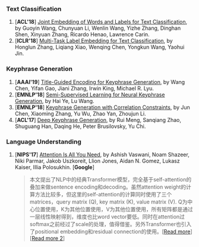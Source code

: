 ### Text Classification
1. [**ACL'18**] [Joint Embedding of Words and Labels for Text Classification](http://people.ee.duke.edu/~lcarin/acl2018_Guoyin.pdf), by Guoyin Wang, Chunyuan Li, Wenlin Wang, Yizhe Zhang, Dinghan Shen, Xinyuan Zhang, Ricardo Henao, Lawrence Carin. 
1. [**ICLR'18**] [Multi-Task Label Embedding for Text Classification](https://arxiv.org/abs/1710.07210), by Honglun Zhang, Liqiang Xiao, Wenqing Chen, Yongkun Wang, Yaohui Jin. 

### Keyphrase Generation
1. [**AAAI'19**] [Title-Guided Encoding for Keyphrase Generation](https://arxiv.org/abs/1808.08575), by Wang Chen, Yifan Gao, Jiani Zhang, Irwin King, Michael R. Lyu.
1. [**EMNLP'18**] [Semi-Supervised Learning for Neural Keyphrase Generation](https://arxiv.org/abs/1808.06773), by Hai Ye, Lu Wang.
1. [**EMNLP'18**] [Keyphrase Generation with Correlation Constraints](https://arxiv.org/abs/1808.07185), by Jun Chen, Xiaoming Zhang, Yu Wu, Zhao Yan, Zhoujun Li.
1. [**ACL'17**] [Deep Keyphrase Generation](https://arxiv.org/abs/1704.06879), by Rui Meng, Sanqiang Zhao, Shuguang Han, Daqing He, Peter Brusilovsky, Yu Chi.

### Language Understanding
1. [**NIPS'17**] [Attention Is All You Need](https://arxiv.org/abs/1706.03762), by Ashish Vaswani, Noam Shazeer, Niki Parmar, Jakob Uszkoreit, Llion Jones, Aidan N. Gomez, Lukasz Kaiser, Illia Polosukhin. [**Google**]
    > 本文提出了NLP中的经典Transformer模型，完全基于self-attention的叠加来做sentence encoding和decoding。虽然attention weight的计算方法比较多，但这里的self-attention的计算同时使用了三个matrices，query matrix (Q), key matrix (K), value matrix (V). Q为中心位置使用，K为其他位置使用，V为其他位置使用，所有矩阵都是通过一层线性映射得到，维度也比word vector要低。同时在attention过softmax之前经过了scale的处理，值得借鉴。另外Transformer也引入了positional embedding和residual connection的使用。[[Read more](http://jalammar.github.io/illustrated-transformer/)][[Read more 2](https://zhuanlan.zhihu.com/p/48508221)]

